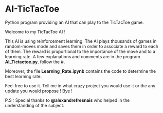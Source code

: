 # AI-TicTacToe
Python program providing an AI that can play to the TicTacToe game.


Welcome to my TicTacToe AI !

This AI is using reinforcement learning. The AI plays thousands of games in random-moves mode and saves them in order to associate a reward to each of them. The reward is proportional to the importance of the move and to a learning rate. A few explanations and comments are in the program **AI_Tictactoe.py**, follow the #.

Moreover, the file **Learning_Rate.ipynb** contains the code to determine the best learning rate.


Feel free to use it. Tell me in what crazy project you would use it or the any update you would propose ! Bye !

P.S : Special thanks to **@alexandrefresnais** who helped in the understanding of the subject.


